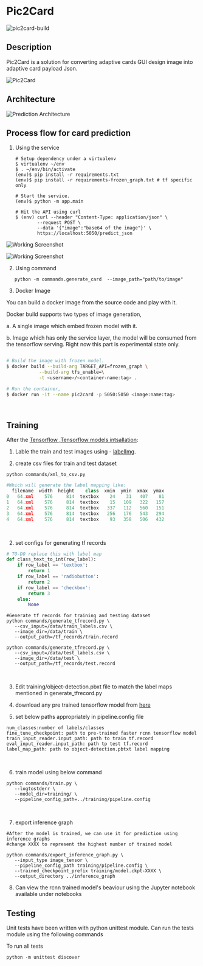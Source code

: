 # Pic2Card
![pic2card-build](https://github.com/Imaginea/pic2card/workflows/pic2card-build/badge.svg?branch=master)
## Description
Pic2Card is a solution for converting adaptive cards GUI design image into adaptive card payload Json.



![Pic2Card](./images/pic2card.png)


## Architecture
![Prediction Architecture](./images/architecture.png)


## Process flow for card prediction
1. Using the service

    ```shell
    # Setup dependency under a virtualenv
    $ virtualenv ~/env
    $ . ~/env/bin/activate
    (env)$ pip install -r requirements.txt
    (env)$ pip install -r requirements-frozen_graph.txt # tf specific only

    # Start the service.
    (env)$ python -m app.main

    # Hit the API using curl
    $ (env) curl --header "Content-Type: application/json" \
            --request POST \
            --data '{"image":"base64 of the image"}' \
            https://localhost:5050/predict_json
    ```

![Working Screenshot](./images/working1.jpg)

![Working Screenshot](./images/working2.png)

2. Using command

```
   python -m commands.generate_card  --image_path="path/to/image"
```
3. Docker Image

You can build a docker image from the source code and play with it.

Docker build supports two types of image generation,

a. A single image which embed frozen model with it.

b. Image which has only the service layer, the model will be consumed from the
   tensorflow serving. Right now this part is experimental state only.

```bash

# Build the image with frozen model.
$ docker build --build-arg TARGET_API=frozen_graph \
            --build-arg tfs_enable=\
            -t <username>/<container-name:tag> .

# Run the container,
$ docker run -it --name pic2card -p 5050:5050 <image:name:tag>

```
   ​
## Training
After the [Tensorflow ,Tensorflow models intsallation](https://tensorflow-object-detection-api-tutorial.readthedocs.io/en/latest/install.html):

1. Lable the  train and test images using - [labelImg](https://github.com/tzutalin/labelImg).

1. create csv files for train and test dataset

  ```shell
  python commands/xml_to_csv.py
  ```

  ```python
  #Which will generate the label mapping like:
    filename  width  height    class  xmin  ymin  xmax  ymax
  0   64.xml    576     814  textbox    24    31   407    81
  1   64.xml    576     814  textbox    15   109   322   157
  2   64.xml    576     814  textbox   337   112   560   151
  3   64.xml    576     814  textbox   256   176   543   294
  4   64.xml    576     814  textbox    93   358   506   432
  ```

  ​

2. set configs for generating tf records

  ```python
  # TO-DO replace this with label map
  def class_text_to_int(row_label):
      if row_label == 'textbox':
          return 1
      if row_label == 'radiobutton':
          return 2
      if row_label == 'checkbox':
          return 3
      else:
          None
  ```

  ```shell
  #Generate tf records for training and testing dataset
  python commands/generate_tfrecord.py \
     --csv_input=/data/train_labels.csv \
     --image_dir=/data/train \
     --output_path=/tf_records/train.record

  python commands/generate_tfrecord.py \
     --csv_input=/data/test_labels.csv \
     --image_dir=/data/test \
     --output_path=/tf_records/test.record

  ```

  ​

3. Edit training/object-detection.pbxt file to match the label maps mentioned in generate_tfrecord.py

4. download any pre trained tensorflow model from [here](https://github.com/tensorflow/models/blob/master/research/object_detection/g3doc/detection_model_zoo.md)

5. set below paths appropriately in pipeline.config file

  ```
  num_classes:number of labels/classes
  fine_tune_checkpoint: path to pre-trained faster rcnn tensorflow model
  train_input_reader.input_path: path to train tf.record
  eval_input_reader.input_path: path tp test tf.record
  label_map_path: path to object-detection.pbtxt label mapping
  ```

  ​

6. train model using below command

  ```shell
  python commands/train.py \
     --logtostderr \
     --model_dir=training/ \
     --pipeline_config_path=../training/pipeline.config
  ```

  ​

7. export inference graph

  ```shell
  #After the model is trained, we can use it for prediction using inference graphs
  #change XXXX to represent the highest number of trained model

  python commands/export_inference_graph.py \
     --input_type image_tensor \
     --pipeline_config_path training/pipeline.config \
     --trained_checkpoint_prefix training/model.ckpt-XXXX \
     --output_directory ../inference_graph
  ```

8. Can view the rcnn trained model's beaviour using the Jupyter notebook available under notebooks

## Testing

Unit tests have been written with python unittest module. Can run the tests module
using the following commands

To run all tests

```
python -m unittest discover
```
